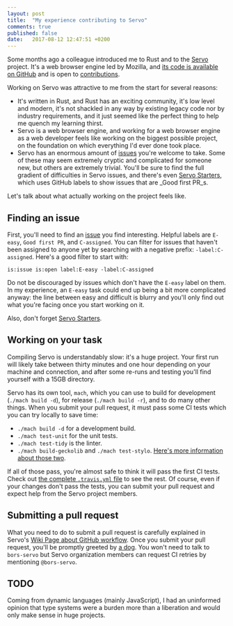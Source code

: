 ```yaml
---
layout: post
title:  "My experience contributing to Servo"
comments: true
published: false
date:   2017-08-12 12:47:51 +0200
---
```


Some months ago a colleague introduced me to Rust and to the [Servo](https://servo.org) project. It's a web browser engine led by Mozilla, and [its code is available on GitHub](https://github.com/servo/servo) and is open to [contributions](https://github.com/servo/servo/blob/master/CONTRIBUTING.md).

Working on Servo was attractive to me from the start for several reasons:

* It's written in Rust, and Rust has an exciting community, it's low level and modern, it's not shackled in any way by existing legacy code nor by industry requirements, and it just seemed like the perfect thing to help me quench my learning thirst.
* Servo is a web browser engine, and working for a web browser engine as a web developer feels like working on the biggest possible project, on the foundation on which everything I'd ever done took place.
* Servo has an enormous amount of [issues](https://github.com/servo/servo/issues) you're welcome to take. Some of these may seem extremely cryptic and complicated for someone new, but others are extremely trivial. You'll be sure to find the full gradient of difficulties in Servo issues, and there's even [Servo Starters](https://starters.servo.org/), which uses GitHub labels to show issues that are _Good first PR_s.

Let's talk about what actually working on the project feels like.

## Finding an issue

First, you'll need to find an [issue](https://github.com/servo/servo/issues) you find interesting. Helpful labels are `E-easy`, `Good first PR`, and `C-assigned`. You can filter for issues that haven't been assigned to anyone yet by searching with a negative prefix: `-label:C-assigned`. Here's a good filter to start with:

```
is:issue is:open label:E-easy -label:C-assigned
```

Do not be discouraged by issues which don't have the `E-easy` label on them. In my experience, an `E-easy` task could end up being a bit more complicated anyway: the line between easy and difficult is blurry and you'll only find out what you're facing once you start working on it.

Also, don't forget [Servo Starters](https://starters.servo.org/).

## Working on your task

Compiling Servo is understandably slow: it's a huge project. Your first run will likely take between thirty minutes and one hour depending on your machine and connection, and after some re-runs and testing you'll find yourself with a 15GB directory.

Servo has its own tool, `mach`, which you can use to build for development (`./mach build -d`), for release (`./mach build -r`), and to do many other things. When you submit your pull request, it must pass some CI tests which you can try locally to save time:

* `./mach build -d` for a development build.
* `./mach test-unit` for the unit tests.
* `./mach test-tidy` is the linter.
* `./mach build-geckolib` and `./mach test-stylo`. [Here's more information about those two](https://wiki.mozilla.org/Quantum/Stylo).

If all of those pass, you're almost safe to think it will pass the first CI tests. Check out [the complete `.travis.yml` file](https://github.com/servo/servo/blob/master/.travis.yml) to see the rest. Of course, even if your changes don't pass the tests, you can submit your pull request and expect help from the Servo project members.

## Submitting a pull request

What you need to do to submit a pull request is carefully explained in Servo's [Wiki Page about GitHub workflow](https://github.com/servo/servo/wiki/Github-workflow). Once you submit your pull request, you'll be promptly greeted by [a dog](https://github.com/bors-servo). You won't need to talk to `bors-servo` but Servo organization members can request CI retries by mentioning `@bors-servo`.

## TODO

Coming from dynamic languages (mainly JavaScript), I had an uninformed opinion that type systems were a burden more than a liberation and would only make sense in huge projects.

